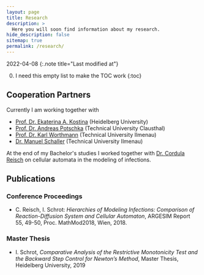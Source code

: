 ```yaml
---
layout: page
title: Research
description: >
  Here you will soon find information about my research.
hide_description: false
sitemap: true
permalink: /research/
---
```


2022-04-08
{:.note title="Last modified at"}

0. I need this empty list to make the TOC work
{:toc}

## Cooperation Partners

Currently I am working together with
  - [Prof. Dr. Ekaterina A. Kostina][ekaterina] (Heidelberg University)
  - [Prof. Dr. Andreas Potschka][andreas] (Technical University Clausthal)
  - [Prof. Dr. Karl Worthmann][karl] (Technical University Ilmenau)
  - [Dr. Manuel Schaller][manuel] (Technical University Ilmenau)

At the end of my Bachelor's studies I worked together with [Dr. Cordula Reisch][cordula] on cellular automata in the modeling of infections. 

## Publications

### Conference Proceedings
  - C. Reisch, I. Schrot: *Hierarchies of Modeling Infections: Comparison of Reaction-Diffusion System and Cellular Automaton*, ARGESIM Report 55, 49-50, Proc. MathMod2018, Wien, 2018.

### Master Thesis
  - I. Schrot, *Comparative Analysis of the Restrictive Monotonicity Test and the Backward Step Control for Newton’s Method*, Master Thesis, Heidelberg University, 2019 

[ekaterina]: http://wwwagkostina.iwr.uni-heidelberg.de/kostina.html
[andreas]: https://www.mathematik.tu-clausthal.de/arbeitsgruppen/kontinuierliche-optimierung/team/prof-dr-andreas-potschka/
[karl]: https://www.tu-ilmenau.de/universitaet/fakultaeten/fakultaet-mathematik-und-naturwissenschaften/profil/institute-und-fachgebiete/institut-fuer-mathematik/profil/fachgebiet-optimization-based-control/team/karl-worthmann
[manuel]: https://www.tu-ilmenau.de/universitaet/fakultaeten/fakultaet-mathematik-und-naturwissenschaften/profil/institute-und-fachgebiete/institut-fuer-mathematik/profil/fachgebiet-optimization-based-control/team/manuel-schaller
[cordula]: https://www.tu-braunschweig.de/ipde/personal/creisch
